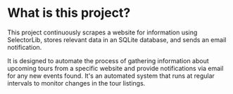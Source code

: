 # What is this project?

This project continuously scrapes a website for information using SelectorLib, stores relevant data in an SQLite database, and sends an email notification. 

It is designed to automate the process of gathering information about upcoming tours from a specific website and provide notifications via email for any new events found. It's an automated system that runs at regular intervals to monitor changes in the tour listings.



